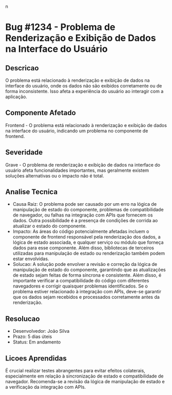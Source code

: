 n
# Bug #1234 - Problema de Renderização e Exibição de Dados na Interface do Usuário

## Descricao
O problema está relacionado à renderização e exibição de dados na interface do usuário, onde os dados não são exibidos corretamente ou de forma inconsistente. Isso afeta a experiência do usuário ao interagir com a aplicação.

## Componente Afetado
Frontend - O problema está relacionado à renderização e exibição de dados na interface do usuário, indicando um problema no componente de frontend.

## Severidade
Grave - O problema de renderização e exibição de dados na interface do usuário afeta funcionalidades importantes, mas geralmente existem soluções alternativas ou o impacto não é total.

## Analise Tecnica
- Causa Raiz: O problema pode ser causado por um erro na lógica de manipulação de estado do componente, problemas de compatibilidade de navegador, ou falhas na integração com APIs que fornecem os dados. Outra possibilidade é a presença de condições de corrida ao atualizar o estado do componente.
- Impacto: As áreas do código potencialmente afetadas incluem o componente de frontend responsável pela renderização dos dados, a lógica de estado associada, e qualquer serviço ou módulo que forneça dados para esse componente. Além disso, bibliotecas de terceiros utilizadas para manipulação de estado ou renderização também podem estar envolvidas.
- Solucao: A solução pode envolver a revisão e correção da lógica de manipulação de estado do componente, garantindo que as atualizações de estado sejam feitas de forma síncrona e consistente. Além disso, é importante verificar a compatibilidade do código com diferentes navegadores e corrigir quaisquer problemas identificados. Se o problema estiver relacionado à integração com APIs, deve-se garantir que os dados sejam recebidos e processados corretamente antes da renderização.

## Resolucao
- Desenvolvedor: João Silva
- Prazo: 5 dias úteis
- Status: Em andamento

## Licoes Aprendidas
É crucial realizar testes abrangentes para evitar efeitos colaterais, especialmente em relação à sincronização de estado e compatibilidade de navegador. Recomenda-se a revisão da lógica de manipulação de estado e a verificação da integração com APIs.
